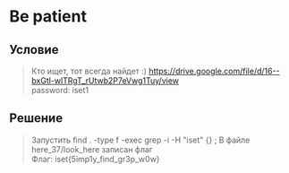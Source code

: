 # Be patient 
## Условие
> Кто ищет, тот всегда найдет :)
> https://drive.google.com/file/d/16--bxGtl-wlTRgT_rUtwb2P7eVwg1Tuy/view <br/>
> password: iset1
## Решение
> Запустить find . -type f -exec grep -i -H "iset" {} \;
> В файле here_37/look_here записан флаг<br/>
> Флаг: iset{5imp1y_find_gr3p_w0w}
